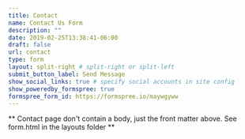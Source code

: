 ```yaml
---
title: Contact
name: Contact Us Form
description: ""
date: 2019-02-25T13:38:41-06:00
draft: false
url: contact
type: form
layout: split-right # split-right or split-left
submit_button_label: Send Message
show_social_links: true # specify social accounts in site config
show_poweredby_formspree: true
formspree_form_id: https://formspree.io/maywgyww
---
```


** Contact page don't contain a body, just the front matter above.
See form.html in the layouts folder **
